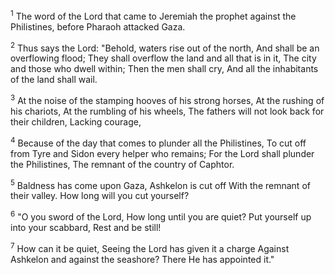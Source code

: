 <sup>1</sup> 
The word of the Lord that came to Jeremiah the prophet against the Philistines, before Pharaoh attacked Gaza. 

<sup>2</sup> 
Thus says the Lord: "Behold, waters rise out of the north, And shall be an overflowing flood; They shall overflow the land and all that is in it, The city and those who dwell within; Then the men shall cry, And all the inhabitants of the land shall wail. 

<sup>3</sup> 
At the noise of the stamping hooves of his strong horses, At the rushing of his chariots, At the rumbling of his wheels, The fathers will not look back for their children, Lacking courage, 

<sup>4</sup> 
Because of the day that comes to plunder all the Philistines, To cut off from Tyre and Sidon every helper who remains; For the Lord shall plunder the Philistines, The remnant of the country of Caphtor. 

<sup>5</sup> 
Baldness has come upon Gaza, Ashkelon is cut off With the remnant of their valley. How long will you cut yourself? 

<sup>6</sup> 
"O you sword of the Lord, How long until you are quiet? Put yourself up into your scabbard, Rest and be still! 

<sup>7</sup> 
How can it be quiet, Seeing the Lord has given it a charge Against Ashkelon and against the seashore? There He has appointed it."
